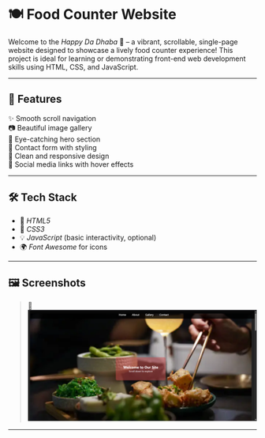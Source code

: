# 🍽 Food Counter Website

Welcome to the *Happy Da Dhaba* 🌟 – a vibrant, scrollable, single-page website designed to showcase a lively food counter experience! This project is ideal for learning or demonstrating front-end web development skills using HTML, CSS, and JavaScript.


---
## 📸 Features

✨ Smooth scroll navigation  
📷 Beautiful image gallery  
🧁 Eye-catching hero section  
💌 Contact form with styling  
🎨 Clean and responsive design  
🔗 Social media links with hover effects  

---

## 🛠 Tech Stack

- 🧱 *HTML5*
- 🎨 *CSS3*
- 💡 *JavaScript* (basic interactivity, optional)
- 🌍 *Font Awesome* for icons

---

## 🖼 Screenshots

> 📸 ![Alt text](assets/image.png)


---
